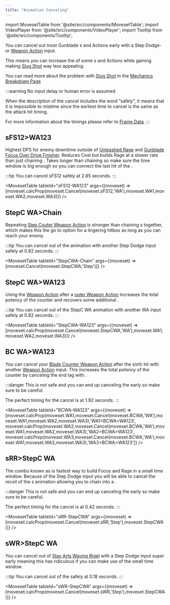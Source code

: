 ```yaml
---
title: "Animation Canceling"
---
```


import MovesetTable from '@site/src/components/MovesetTable';
import VideoPlayer from '@site/src/components/VideoPlayer';
import Tooltip from '@site/src/components/Tooltip';

You can cancel out most Gunblade <Tooltip term="PA" />s and Actions early with a Step Dodge- or [Weapon Action](/moveset/weapon-action#wa123) input.

This means you can increase the <Tooltip term="DPS" /> of some <Tooltip term="PA" />s and Actions while gaining <Tooltip term="PP" /> making [Slug Shot](/skill-tree/skills#slug-shot) way less appealing.

You can read more about the problem with [Slug Shot](/skill-tree/skills#slug-shot) in the [Mechanics Breakdown Page](/breakdown#slugshot)

:::warning
No input delay or human error is assumed.

When the description of the cancel includes the word “safely”, it means that it is impossible to mistime since the earliest time to cancel is the same as the attack hit timing.

For more information about the timings please refer to [Frame Data](/moveset/framedata).
:::

## sFS12>WA123
Highest DPS for enemy downtime outside of [Unleashed Rage](/moveset/active-skills#unleashed-rage) and [Gunblade Focus Over Drive Finisher](/moveset/active-skills#gunblade-focus-overdrive).
Reduces <Tooltip term="PP" /> Cost but builds Rage at a slower rate than just chaining [<Tooltip term="sFS12" />](/moveset/photon-arts#sfs12).
Takes longer than chaining [<Tooltip term="sFS12" />](/moveset/photon-arts#sfs12) so make sure the time window is big enough so you can connect the last hit of the <Tooltip term="PA" />.

:::tip
You can cancel sFS12 safely at 2.85 seconds.
:::

<VideoPlayer src="/PA/sFS12-WA123.webm" />

<MovesetTable tableId="sFS12-WA123" args={(moveset) => [moveset.calcProp(moveset.Cancel(moveset.sFS12,'WA'),moveset.WA1,moveset.WA2,moveset.WA3)]} />

## StepC WA>Chain
Repeating [Step Couter Weapon Action](/moveset/counters#stepc-wa) is stronger than chaining [<Tooltip term="BC" /> <Tooltip term="NA" />](/moveset/counters#bc-na)s together, which makes this the go to option for a lingering hitbox as long as you can reach your enemy.

:::tip
You can cancel out of the [<Tooltip term="StepC" /> <Tooltip term="WA" />](/moveset/counters#stepc-wa) animation with another Step Dodge input safely at 0.82 seconds.
:::

<VideoPlayer src="/PA/StepCWA-chain.webm" />

<MovesetTable tableId="StepCWA-Chain" args={(moveset) => [moveset.Cancel(moveset.StepCWA,'Step')]} />

## StepC WA>WA123
Using the [Weapon Action](/moveset/weapon-action#wa123) after a [<Tooltip term="StepC" />outer Weapon Action](/moveset/counters#stepc-wa) increases the total potency of the counter and recovers some additional <Tooltip term="PP" />.

:::tip
You can cancel out of the StepC WA animation with another WA input safely at 0.82 seconds.
:::

<VideoPlayer src="/PA/StepCWA-WA123.webm" />

<MovesetTable tableId="StepCWA-WA123" args={(moveset) => [moveset.calcProp(moveset.Cancel(moveset.StepCWA,'WA'),moveset.WA1,moveset.WA2,moveset.WA3)]} />

## BC WA>WA123
You can cancel your [Blade Counter Weapon Action](/moveset/counters#bc-wa) after the sixth hit with another [Weapon Action](/moveset/weapon-action#wa123) input. This increases the total potency of the counter by canceling the end lag with [<Tooltip term="WA123" />](/moveset/weapon-action#wa123).


:::danger
This is not safe and you can end up canceling the <Tooltip term="PA" /> early so make sure to be careful.

The perfect timing for the cancel is at 1.92 seconds.
:::

<VideoPlayer src="/PA/BCWA-WA123.webm" />

<MovesetTable tableId="BCWA-WA123" args={(moveset) => [moveset.calcProp(moveset.WA1,moveset.Cancel(moveset.BCWA,'WA'),moveset.WA1,moveset.WA2,moveset.WA3),'WA1>BCWA>WA123', moveset.calcProp(moveset.WA2,moveset.Cancel(moveset.BCWA,'WA'),moveset.WA1,moveset.WA2,moveset.WA3),'WA2>BCWA>WA123', moveset.calcProp(moveset.WA3,moveset.Cancel(moveset.BCWA,'WA'),moveset.WA1,moveset.WA2,moveset.WA3),'WA3>BCWA>WA123']} />

## sRR>StepC WA
The combo known as <Tooltip term="RBC" /> is fastest way to build Focus and Rage in a small time window. Because of the Step Dodge input you will be able to cancel the recoil of the <Tooltip term="PA" />s animation allowing you to chain into a [<Tooltip term="StepC" /> <Tooltip term="WA" />](/moveset/counters#stepc-wa).

:::danger
This is not safe and you can end up canceling the <Tooltip term="PA" /> early so make sure to be careful.

The perfect timing for the cancel is at 0.42 seconds.
:::

<VideoPlayer src="/PA/sRR-StepCWA.webm" />

<MovesetTable tableId="sRR-StepCWA" args={(moveset) => [moveset.calcProp(moveset.Cancel(moveset.sRR,'Step'),moveset.StepCWA)]} />

## sWR>StepC WA
You can cancel out of [Stay Arts Waving Rigel](/moveset/photon-arts#swr) with a Step Dodge input super early meaning this has ridiculous <Tooltip term="DPS" /> if you can make use of the small time window.

:::tip
You can cancel out of the <Tooltip term="PA" /> safely at 0.18 seconds.
:::

<VideoPlayer src="/PA/sWR-StepCWA.webm" />

<MovesetTable tableId="sWR-StepCWA" args={(moveset) => [moveset.calcProp(moveset.Cancel(moveset.sWR,'Step'),moveset.StepCWA)]} />